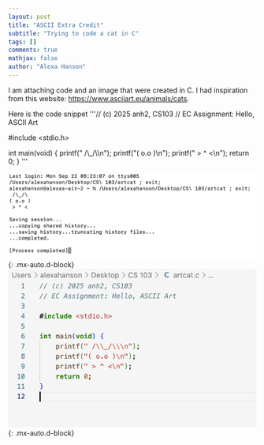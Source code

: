 ```yaml
---
layout: post
title: "ASCII Extra Credit"
subtitle: "Trying to code a cat in C"
tags: []
comments: true
mathjax: false
author: "Alexa Hanson"
---
```


I am attaching code and an image that were created in C. I had inspiration from this website: https://www.asciiart.eu/animals/cats.

Here is the code snippet '''// (c) 2025 anh2, CS103
// EC Assignment: Hello, ASCII Art

#include <stdio.h>

int main(void) {
    printf(" /\\_/\\\n");
    printf("( o.o )\n");
    printf(" > ^ <\n");
    return 0;
}
'''

![ASCII cat output](/assets/img/Screenshot-of-c-cat.png){: .mx-auto.d-block}
![C source code screenshot](/assets/img/Screenshot-of-c-cat-code.png){: .mx-auto.d-block}
